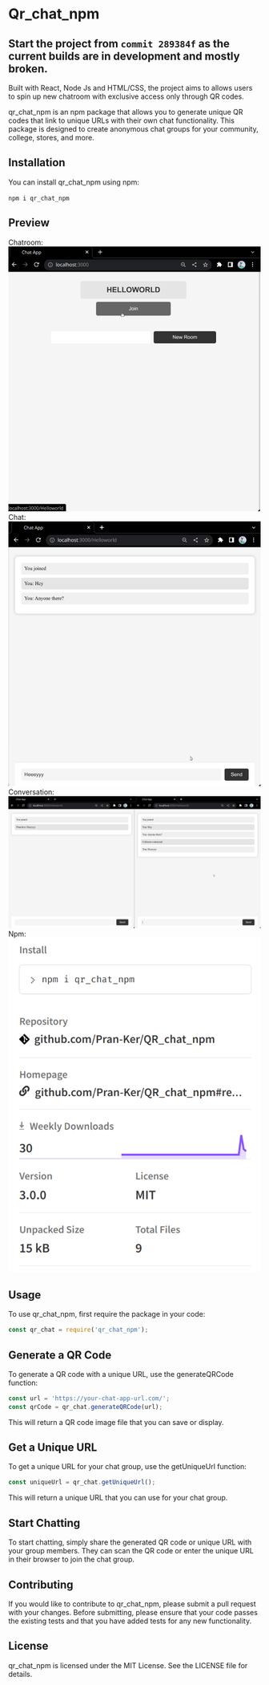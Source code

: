 # Qr_chat_npm

## Start the project from `commit 289384f` as the current builds are in development and mostly broken.

Built with React, Node Js and HTML/CSS, the project aims to allows users to spin up new chatroom with exclusive access only through QR codes. 

qr_chat_npm is an npm package that allows you to generate unique QR codes that link to unique URLs with their own chat functionality. This package is designed to create anonymous chat groups for your community, college, stores, and more.

## Installation

You can install qr_chat_npm using npm:

`npm i qr_chat_npm`

## Preview

Chatroom:
![Alt text](/screenshot/ss1.png?raw=true "Chatroom")
Chat:
![Alt text](/screenshot/ss2.png?raw=true "Chat")
Conversation:
![Alt text](/screenshot/ss3.png?raw=true "Multiple User")
Npm:
![Alt text](/screenshot/ss4.png?raw=true "Chatroom")

## Usage

To use qr_chat_npm, first require the package in your code:

```javascript
const qr_chat = require('qr_chat_npm');

```
## Generate a QR Code 
To generate a QR code with a unique URL, use the generateQRCode function:

```javascript
const url = 'https://your-chat-app-url.com/';
const qrCode = qr_chat.generateQRCode(url);
```
This will return a QR code image file that you can save or display.

## Get a Unique URL
To get a unique URL for your chat group, use the getUniqueUrl function:

```javascript
const uniqueUrl = qr_chat.getUniqueUrl();
```

This will return a unique URL that you can use for your chat group.

## Start Chatting
To start chatting, simply share the generated QR code or unique URL with your group members. They can scan the QR code or enter the unique URL in their browser to join the chat group.

## Contributing
If you would like to contribute to qr_chat_npm, please submit a pull request with your changes. Before submitting, please ensure that your code passes the existing tests and that you have added tests for any new functionality.

## License
qr_chat_npm is licensed under the MIT License. See the LICENSE file for details.
